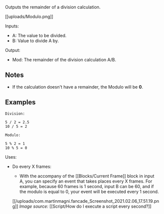 Outputs the remainder of a division calculation.

[[uploads/Modulo.png]]

Inputs:

* A: The value to be divided.
* B: Value to divide A by.

Output:

* Mod: The remainder of the division calculation A/B.

## Notes
* If the calculation doesn't have a remainder, the Modulo will be **0**.

## Examples
    Division:

    5 / 2 = 2.5
    10 / 5 = 2

    Modulo:

    5 % 2 = 1
    10 % 5 = 0

Uses:

* Do every X frames:
    * With the accompany of the [[Blocks/Current Frame]] block in input A, you can specify an event that takes places every X frames. For example, because 60 frames is 1 second, input B can be 60, and if the modulo is equal to 0, your event will be executed every 1 second.
    
    [[/uploads/com.martinmagni.fancade_Screenshot_2021.02.06_17.51.19.png]]
    _Image source:_ [[Script/How do I execute a script every second?]]

